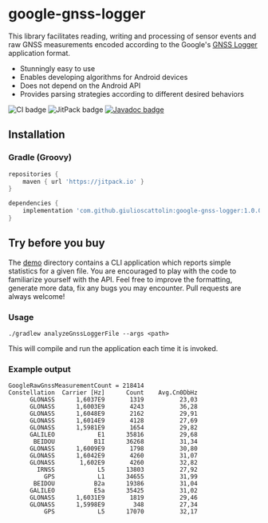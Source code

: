 # google-gnss-logger 
This library facilitates reading, writing and processing of sensor events and raw GNSS measurements encoded according to the Google's [GNSS Logger](https://play.google.com/store/apps/details?id=com.google.android.apps.location.gps.gnsslogger) application format.
* Stunningly easy to use
* Enables developing algorithms for Android devices
* Does not depend on the Android API
* Provides parsing strategies according to different desired behaviors

![CI badge](https://github.com/giulioscattolin/google-gnss-logger/actions/workflows/gradle.yml/badge.svg)
![JitPack badge](https://jitpack.io/v/giulioscattolin/google-gnss-logger.svg)
[![Javadoc badge](https://img.shields.io/badge/Javadoc-1.0.0--alpha.4-brightgreen)](https://javadoc.jitpack.io/com/github/giulioscattolin/google-gnss-logger/1.0.0-alpha.4/javadoc/)

## Installation
    
### Gradle (Groovy)
```groovy
repositories {
    maven { url 'https://jitpack.io' }
}

dependencies {
    implementation 'com.github.giulioscattolin:google-gnss-logger:1.0.0-alpha.4'
}
```

## Try before you buy
The [demo](/src/main/java/com/github/giulioscattolin/google/gnss/logger/demo) directory contains a CLI application which reports simple statistics for a given file. You are encouraged to play with the code to familiarize yourself with the API. Feel free to improve the formatting, generate more data, fix any bugs you may encounter. Pull requests are always welcome!

### Usage
```shell
./gradlew analyzeGnssLoggerFile --args <path>
```
This will compile and run the application each time it is invoked.

### Example output
```text
GoogleRawGnssMeasurementCount = 218414
Constellation  Carrier [Hz]      Count    Avg.Cn0DbHz
      GLONASS      1,6037E9       1319          23,03
      GLONASS      1,6003E9       4243          36,28
      GLONASS      1,6048E9       2162          29,91
      GLONASS      1,6014E9       4128          27,69
      GLONASS      1,5981E9       1654          29,82
      GALILEO            E1      35816          29,68
       BEIDOU           B1I      36268          31,34
      GLONASS      1,6009E9       1798          30,80
      GLONASS      1,6042E9       4260          31,07
      GLONASS       1,602E9       4260          32,82
        IRNSS            L5      13803          27,92
          GPS            L1      34655          31,99
       BEIDOU           B2a      19386          31,04
      GALILEO           E5a      35425          31,02
      GLONASS      1,6031E9       1819          29,46
      GLONASS      1,5998E9        348          27,34
          GPS            L5      17070          32,17
```
